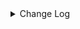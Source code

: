 <details><summary> Change Log </summary>

| Change | Commit | Version |
| --- | --- | --- |
|[Feature][connector-kudu] implement the filter (#9405)|https://github.com/apache/seatunnel/commit/2714dd1105| dev |
|[Feature][Checkpoint] Add check script for source/sink state class serialVersionUID missing (#9118)|https://github.com/apache/seatunnel/commit/4f5adeb1c7|2.3.11|
|[Improve] kudu options (#9162)|https://github.com/apache/seatunnel/commit/e7edafdbac|2.3.11|
|[Improve] restruct connector common options (#8634)|https://github.com/apache/seatunnel/commit/f3499a6eeb|2.3.10|
|[Improve][Transform] Rename sql transform table name from &#x27;fake&#x27; to &#x27;dual&#x27; (#8298)|https://github.com/apache/seatunnel/commit/e6169684fb|2.3.9|
|[Improve][dist]add shade check rule (#8136)|https://github.com/apache/seatunnel/commit/51ef800016|2.3.9|
|[Improve][API] Unified tables_configs and table_list (#8100)|https://github.com/apache/seatunnel/commit/84c0b8d660|2.3.9|
|[Feature][Core] Rename `result_table_name`/`source_table_name` to `plugin_input/plugin_output` (#8072)|https://github.com/apache/seatunnel/commit/c7bbd322db|2.3.9|
|[Feature][Restapi] Allow metrics information to be associated to logical plan nodes (#7786)|https://github.com/apache/seatunnel/commit/6b7c53d03c|2.3.9|
|[Improve][Connector] Add multi-table sink option check (#7360)|https://github.com/apache/seatunnel/commit/2489f6446b|2.3.7|
|[Feature][Core] Support using upstream table placeholders in sink options and auto replacement (#7131)|https://github.com/apache/seatunnel/commit/c4ca74122c|2.3.6|
|correct the typo of kudu kerberos config (#6905)|https://github.com/apache/seatunnel/commit/fcb8554972|2.3.6|
|[Fix][KuduCatalogFactory]: Fix KuduCatalogFactory.optionRule() will throw an Exception (#6787)|https://github.com/apache/seatunnel/commit/45a4e1532d|2.3.6|
|[Feature][Engine] Unify job env parameters (#6003)|https://github.com/apache/seatunnel/commit/2410ab38f0|2.3.4|
|[Feature][Connector-V2] Support multi-table sink feature for kudu (#5951)|https://github.com/apache/seatunnel/commit/82460c0bf0|2.3.4|
|[Feature] Add unsupported datatype check for all catalog (#5890)|https://github.com/apache/seatunnel/commit/b9791285a0|2.3.4|
|[Feature][Kudu] Support multi-table source read (#5878)|https://github.com/apache/seatunnel/commit/8d9a0b7d11|2.3.4|
|[Improve][Common] Introduce new error define rule (#5793)|https://github.com/apache/seatunnel/commit/9d1b2582b2|2.3.4|
|[Feature][Connector-V2] Support TableSourceFactory/TableSinkFactory on kudu (#5789)|https://github.com/apache/seatunnel/commit/10e791d60a|2.3.4|
|[Improve] Remove use `SeaTunnelSink::getConsumedType` method and mark it as deprecated (#5755)|https://github.com/apache/seatunnel/commit/8de7408100|2.3.4|
|[Feature][Kudu] Refactor Kudu functionality and  Sink support CDC data. (#5437)|https://github.com/apache/seatunnel/commit/22110eb7b3|2.3.4|
|[Improve][build] Give the maven module a human readable name (#4114)|https://github.com/apache/seatunnel/commit/d7cd601051|2.3.1|
|[Improve][Project] Code format with spotless plugin. (#4101)|https://github.com/apache/seatunnel/commit/a2ab166561|2.3.1|
|[Hotfix][Connector-V2] Fix connector source snapshot state NPE (#4027)|https://github.com/apache/seatunnel/commit/e39c4988cc|2.3.1|
|[Feature][Connector] add get source method to all source connector (#3846)|https://github.com/apache/seatunnel/commit/417178fb84|2.3.1|
|[Feature][API &amp; Connector &amp; Doc] add parallelism and column projection interface (#3829)|https://github.com/apache/seatunnel/commit/b9164b8ba1|2.3.1|
|[Hotfix][OptionRule] Fix option rule about all connectors (#3592)|https://github.com/apache/seatunnel/commit/226dc6a119|2.3.0|
|[Improve] [Connector-V2] Bad smell ToArrayCallWithZeroLengthArrayArgument: (#3577)|https://github.com/apache/seatunnel/commit/cc448d98c4|2.3.0|
|[Improve][Connector-V2][Kudu] Unified exception for kudu source &amp; sink connector (#3564)|https://github.com/apache/seatunnel/commit/273418ddc9|2.3.0|
|[Connector] [Dependency] Add Miss Dependency Cassandra And Change Kudu Plugin Name (#3432)|https://github.com/apache/seatunnel/commit/6ac6a0a0cd|2.3.0|
|[Feature][Connector V2] expose configurable options in Kudu (#3365)|https://github.com/apache/seatunnel/commit/c422210e2c|2.3.0|
|[Feature][Core][Connector-V2] Unified The way of setting JobName (#2908)|https://github.com/apache/seatunnel/commit/bf2c97484b|2.3.0-beta|
|remove duplicate ExceptionUtil class (#3037)|https://github.com/apache/seatunnel/commit/c9dc7c50c2|2.3.0-beta|
|[Improve][all] change Log to @Slf4j (#3001)|https://github.com/apache/seatunnel/commit/6016100f12|2.3.0-beta|
|[Improve][Connector-V2]Kudu Sink Connector Support to upsert row|https://github.com/apache/seatunnel/commit/1ece805ab1|2.3.0-beta|
|[DEV][Api] Replace SeaTunnelContext with JobContext and remove singleton pattern (#2706)|https://github.com/apache/seatunnel/commit/cbf82f755c|2.2.0-beta|
|[#2606]Dependency management split (#2630)|https://github.com/apache/seatunnel/commit/fc047be69b|2.2.0-beta|
|[Connector-V2] Add Kudu source and sink connector (#2254)|https://github.com/apache/seatunnel/commit/0483cbc2df|2.2.0-beta|

</details>
